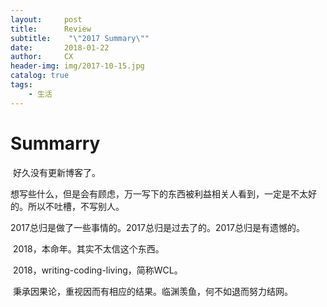 ```yaml
---
layout:     post
title:      Review
subtitle:    "\"2017 Summary\""
date:       2018-01-22
author:     CX
header-img: img/2017-10-15.jpg
catalog: true
tags:
    - 生活
---
```



## 

# Summarry

​    好久没有更新博客了。

​    想写些什么，但是会有顾虑，万一写下的东西被利益相关人看到，一定是不太好的。所以不吐槽，不写别人。

​    2017总归是做了一些事情的。2017总归是过去了的。2017总归是有遗憾的。

​    2018，本命年。其实不太信这个东西。

​    2018，writing-coding-living，简称WCL。

​    秉承因果论，重视因而有相应的结果。临渊羡鱼，何不如退而努力结网。

​    

​    





​       

​   



  



​    

